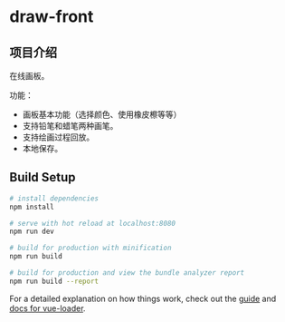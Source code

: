 # draw-front

## 项目介绍

在线画板。

功能：

* 画板基本功能（选择颜色、使用橡皮檫等等）
* 支持铅笔和蜡笔两种画笔。
* 支持绘画过程回放。
* 本地保存。

## Build Setup

``` bash
# install dependencies
npm install

# serve with hot reload at localhost:8080
npm run dev

# build for production with minification
npm run build

# build for production and view the bundle analyzer report
npm run build --report
```

For a detailed explanation on how things work, check out the [guide](http://vuejs-templates.github.io/webpack/) and [docs for vue-loader](http://vuejs.github.io/vue-loader).

